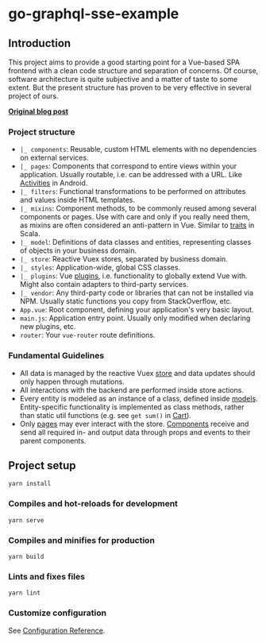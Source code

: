 # go-graphql-sse-example

## Introduction
This project aims to provide a good starting point for a Vue-based SPA frontend with a clean code structure and separation of concerns. Of course, software architecture is quite subjective and a matter of taste to some extent. But the present structure has proven to be very effective in several project of ours.

**[Original blog post](https://muetsch.io/modern-reactive-web-apis-with-graphql-go-and-server-sent-events-part-1.html)**

### Project structure
* `|_ components`: Reusable, custom HTML elements with no dependencies on external services.
* `|_ pages`: Components that correspond to entire views within your application. Usually routable, i.e. can be addressed with a URL. Like [Activities](https://developer.android.com/reference/android/app/Activity) in Android.   
* `|_ filters`: Functional transformations to be performed on attributes and values inside HTML templates.
* `|_ mixins`: Component methods, to be commonly reused among several components or pages. Use with care and only if you really need them, as mixins are often considered an anti-pattern in Vue. Similar to [traits]([Trait](https://docs.scala-lang.org/tour/traits.html)) in Scala. 
* `|_ model`: Definitions of data classes and entities, representing classes of objects in your business domain.
* `|_ store`: Reactive Vuex stores, separated by business domain.
* `|_ styles`: Application-wide, global CSS classes.
* `|_ plugins`: Vue [plugins](https://vuejs.org/v2/guide/plugins.html), i.e. functionality to globally extend Vue with. Might also contain adapters to third-party services.
* `|_ vendor`: Any third-party code or libraries that can not be installed via NPM. Usually static functions you copy from StackOverflow, etc. 
* `App.vue`: Root component, defining your application's very basic layout.
* `main.js`: Application entry point. Usually only modified when declaring new plugins, etc.
* `router`: Your `vue-router` route definitions.

### Fundamental Guidelines
* All data is managed by the reactive Vuex [store](src/store) and data updates should only happen through mutations.
* All interactions with the backend are performed inside store actions.
* Every entity is modeled as an instance of a class, defined inside [models](src/model). Entity-specific functionality is implemented as class methods, rather than static util functions (e.g. see `get sum()` in [Cart](src/model/cart.js)). 
* Only [pages](src/pages) may ever interact with the store. [Components](src/components) receive and send all required in- and output data through props and events to their parent components.

## Project setup
```
yarn install
```

### Compiles and hot-reloads for development
```
yarn serve
```

### Compiles and minifies for production
```
yarn build
```

### Lints and fixes files
```
yarn lint
```

### Customize configuration
See [Configuration Reference](https://cli.vuejs.org/config/).
